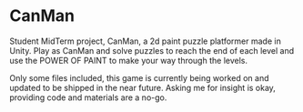 # CanMan
Student MidTerm project, CanMan, a 2d paint puzzle platformer made in Unity. 
Play as CanMan and solve puzzles to reach the end of each level and use the POWER OF PAINT to make your way through the levels. 

Only some files included, this game is currently being worked on and updated to be shipped in the near future.
Asking me for insight is okay, providing code and materials are a no-go.
